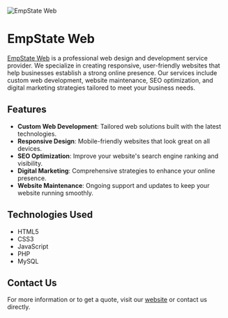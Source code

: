 ![EmpState Web](https://www.empstateweb.com/assets/images/header/primaryImageOfPage.webp)

# EmpState Web

[EmpState Web](https://empstateweb.com/) is a professional web design and development service provider. We specialize in creating responsive, user-friendly websites that help businesses establish a strong online presence. Our services include custom web development, website maintenance, SEO optimization, and digital marketing strategies tailored to meet your business needs.

## Features

- **Custom Web Development**: Tailored web solutions built with the latest technologies.
- **Responsive Design**: Mobile-friendly websites that look great on all devices.
- **SEO Optimization**: Improve your website's search engine ranking and visibility.
- **Digital Marketing**: Comprehensive strategies to enhance your online presence.
- **Website Maintenance**: Ongoing support and updates to keep your website running smoothly.

## Technologies Used

- HTML5
- CSS3
- JavaScript
- PHP
- MySQL

## Contact Us

For more information or to get a quote, visit our [website](https://empstateweb.com/) or contact us directly.
